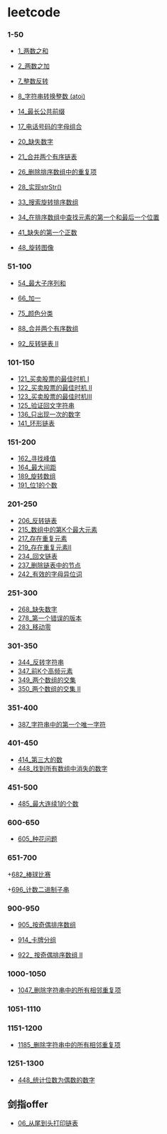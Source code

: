 <!--
 * @Author: your name
 * @Date: 2020-03-15 22:36:11
 * @LastEditTime: 2020-07-06 21:44:37
 * @LastEditors: Please set LastEditors
 * @Description: In User Settings Edit
 * @FilePath: /leetcode/README.md
 -->
# leetcode

### 1-50
+ [1_两数之和](https://github.com/liangchaofei/leetcode/blob/master/1-50/1.md)
+ [2_两数之加](https://github.com/liangchaofei/leetcode/blob/master/1-50/2.md)
+ [7_整数反转](https://github.com/liangchaofei/leetcode/blob/master/1-50/7.md)
+ [8_字符串转换整数 (atoi)](https://github.com/liangchaofei/leetcode/blob/master/1-50/8.md)
+ [14_最长公共前缀](https://github.com/liangchaofei/leetcode/blob/master/1-50/14.md)

+ [17_电话号码的字母组合](https://github.com/liangchaofei/leetcode/blob/master/1-50/17.md)
+ [20_缺失数字](https://github.com/liangchaofei/leetcode/blob/master/1-50/20.md)
+ [21_合并两个有序链表](https://github.com/liangchaofei/leetcode/blob/master/1-50/21.md)
+ [26_删除排序数组中的重复项](https://github.com/liangchaofei/leetcode/blob/master/1-50/26.md)
+ [28_实现strStr()](https://github.com/liangchaofei/leetcode/blob/master/1-50/28.md)
+ [33_搜索旋转排序数组](https://github.com/liangchaofei/leetcode/blob/master/1-50/33.md)
+ [34_在排序数组中查找元素的第一个和最后一个位置](https://github.com/liangchaofei/leetcode/blob/master/1-50/34.md)
+ [41_缺失的第一个正数](https://github.com/liangchaofei/leetcode/blob/master/1-50/41.md)
+ [48_旋转图像](https://github.com/liangchaofei/leetcode/blob/master/1-50/48.md)
### 51-100
+ [54_最大子序列和](https://github.com/liangchaofei/leetcode/blob/master/51-100/53_%E6%9C%80%E5%A4%A7%E5%AD%90%E5%BA%8F%E5%92%8C.md)

+ [66_加一](https://github.com/liangchaofei/leetcode/blob/master/51-100/66.md)
+ [75_颜色分类](https://github.com/liangchaofei/leetcode/blob/master/51-100/75.md)

+ [88_合并两个有序数组](https://github.com/liangchaofei/leetcode/blob/master/51-100/88.md)
+ [92_反转链表 II](https://github.com/liangchaofei/leetcode/blob/master/51-100/92.md)
### 101-150
+ [121_买卖股票的最佳时机 I](https://github.com/liangchaofei/leetcode/blob/master/101-150/121.md)
+ [122_买卖股票的最佳时机 II](https://github.com/liangchaofei/leetcode/blob/master/101-150/122.md)
+ [123_买卖股票的最佳时机III](https://github.com/liangchaofei/leetcode/blob/master/101-150/123.md)
+ [125_验证回文字符串](https://github.com/liangchaofei/leetcode/blob/master/101-150/125.md)
+ [136_只出现一次的数字](https://github.com/liangchaofei/leetcode/blob/master/101-150/136.md)
+ [141_环形链表](https://github.com/liangchaofei/leetcode/blob/master/101-150/141.md)
### 151-200
+ [162_寻找峰值](https://github.com/liangchaofei/leetcode/blob/master/151-200/162.md)
+ [164_最大间距](https://github.com/liangchaofei/leetcode/blob/master/151-200/164.md)
+ [189_旋转数组](https://github.com/liangchaofei/leetcode/blob/master/151-200/189.md)
+ [191_位1的个数](https://github.com/liangchaofei/leetcode/blob/master/151-200/191.md)
### 201-250
+ [206_反转链表](https://github.com/liangchaofei/leetcode/blob/master/201-250/206.md)
+ [215_数组中的第K个最大元素](https://github.com/liangchaofei/leetcode/blob/master/201-250/215.md)
+ [217_存在重复元素](https://github.com/liangchaofei/leetcode/blob/master/201-250/217.md)
+ [219_存在重复元素II](https://github.com/liangchaofei/leetcode/blob/master/201-250/219.md)
+ [234_回文链表](https://github.com/liangchaofei/leetcode/blob/master/201-250/234.md)
+ [237_删除链表中的节点](https://github.com/liangchaofei/leetcode/blob/master/201-250/237.md)
+ [242_有效的字母异位词](https://github.com/liangchaofei/leetcode/blob/master/201-250/242.md)

### 251-300
+ [268_缺失数字](https://github.com/liangchaofei/leetcode/blob/master/251-300/268_%E7%BC%BA%E5%A4%B1%E6%95%B0%E5%AD%97.md)
+ [278_第一个错误的版本](https://github.com/liangchaofei/leetcode/blob/master/251-300/278.md)
+ [283_移动零](https://github.com/liangchaofei/leetcode/blob/master/251-300/283.md)

### 301-350
+ [344_反转字符串](https://github.com/liangchaofei/leetcode/blob/master/301-350/344.md)
+ [347_前K个高频元素](https://github.com/liangchaofei/leetcode/blob/master/301-350/347.md)
+ [349_两个数组的交集](https://github.com/liangchaofei/leetcode/blob/master/301-350/349_%E4%B8%A4%E4%B8%AA%E6%95%B0%E7%BB%84%E7%9A%84%E4%BA%A4%E9%9B%86.md)
+ [350_两个数组的交集 II](https://github.com/liangchaofei/leetcode/blob/master/301-350/350.md)



### 351-400
+ [387_字符串中的第一个唯一字符](https://github.com/liangchaofei/leetcode/blob/master/301-350/387.md)

### 401-450
+ [414_第三大的数](https://github.com/liangchaofei/leetcode/blob/master/401-450/414_%E7%AC%AC%E4%B8%89%E5%A4%A7%E7%9A%84%E6%95%B0.md)
+ [448_找到所有数组中消失的数字](https://github.com/liangchaofei/leetcode/blob/master/401-450/448.md)

### 451-500
+ [485_最大连续1的个数](https://github.com/liangchaofei/leetcode/blob/master/451-500/485_%E6%9C%80%E5%A4%A7%E8%BF%9E%E7%BB%AD1%E7%9A%84%E4%B8%AA%E6%95%B0.md)

### 600-650
+ [605_种花问题](https://github.com/liangchaofei/leetcode/blob/master/600-650/605.md)

### 651-700
+[682_棒球比赛](https://github.com/liangchaofei/leetcode/blob/master/651-700/682.md)

+[696_计数二进制子串](https://github.com/liangchaofei/leetcode/blob/master/651-700/696.md)

### 900-950
+ [905_按奇偶排序数组](https://github.com/liangchaofei/leetcode/blob/master/900-950/905.md)

+ [914_卡牌分组](https://github.com/liangchaofei/leetcode/blob/master/900-950/914.md)

+ [922_ 按奇偶排序数组 II](https://github.com/liangchaofei/leetcode/blob/master/900-950/922.md)

### 1000-1050
+ [1047_删除字符串中的所有相邻重复项](https://github.com/liangchaofei/leetcode/blob/master/1000-1050/1047.md)

### 1051-1110

### 1151-1200
+ [1185_删除字符串中的所有相邻重复项](https://github.com/liangchaofei/leetcode/blob/master/1000-1050/1185.md)

### 1251-1300
+ [448_统计位数为偶数的数字](https://github.com/liangchaofei/leetcode/blob/master/1251-1300/1295.md)

## 剑指offer
+ [06_从尾到头打印链表](https://github.com/liangchaofei/leetcode/blob/master/1-50/offer_6.md)